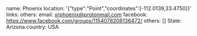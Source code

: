 name: Phoenix
location: '{"type":"Point","coordinates":[-112.0139,33.4750]}'
links:
  others: 
  email: xrphoenix@protonmail.com
  facebook: https://www.facebook.com/groups/1154078208136472/
others: []
State: Arizona
country: USA